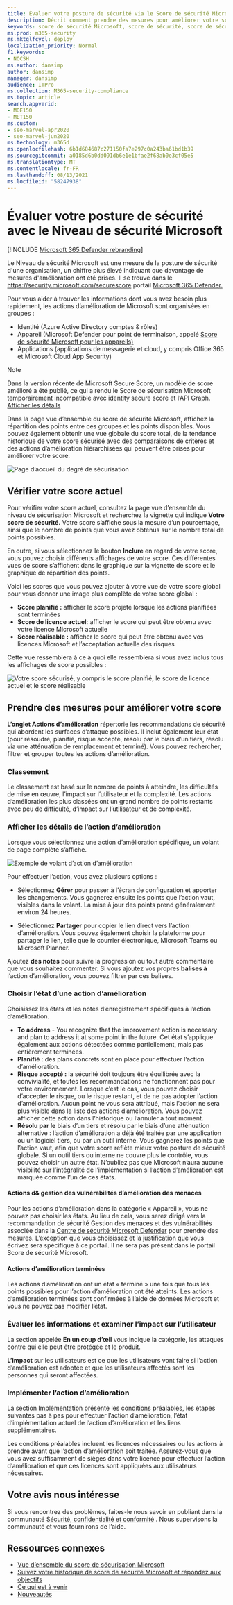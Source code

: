 ```yaml
---
title: Évaluer votre posture de sécurité via le Score de sécurité Microsoft
description: Décrit comment prendre des mesures pour améliorer votre score de sécurité Microsoft dans le portail Microsoft 365 Defender microsoft.
keywords: score de sécurité Microsoft, score de sécurité, score de sécurité Office 365, score de sécurité Microsoft, Microsoft 365 Defender portail, actions d’amélioration
ms.prod: m365-security
ms.mktglfcycl: deploy
localization_priority: Normal
f1.keywords:
- NOCSH
ms.author: dansimp
author: dansimp
manager: dansimp
audience: ITPro
ms.collection: M365-security-compliance
ms.topic: article
search.appverid:
- MOE150
- MET150
ms.custom:
- seo-marvel-apr2020
- seo-marvel-jun2020
ms.technology: m365d
ms.openlocfilehash: 6b1d684687c271150fa7e297c0a243ba61bd1b39
ms.sourcegitcommit: a0185d6b0dd091db6e1e1bfae2f68ab0e3cf05e5
ms.translationtype: MT
ms.contentlocale: fr-FR
ms.lasthandoff: 08/13/2021
ms.locfileid: "58247938"
---
```

# <a name="assess-your-security-posture-with-microsoft-secure-score"></a>Évaluer votre posture de sécurité avec le Niveau de sécurité Microsoft

[!INCLUDE [Microsoft 365 Defender rebranding](../includes/microsoft-defender.md)]

Le Niveau de sécurité Microsoft est une mesure de la posture de sécurité d'une organisation, un chiffre plus élevé indiquant que davantage de mesures d'amélioration ont été prises. Il se trouve dans le https://security.microsoft.com/securescore portail [Microsoft 365 Defender.](overview-security-center.md)

Pour vous aider à trouver les informations dont vous avez besoin plus rapidement, les actions d’amélioration de Microsoft sont organisées en groupes :

- Identité (Azure Active Directory comptes & rôles)
- Appareil (Microsoft Defender pour point de terminaison, appelé [Score de sécurité Microsoft pour les appareils)](/windows/security/threat-protection/microsoft-defender-atp/tvm-microsoft-secure-score-devices)
- Applications (applications de messagerie et cloud, y compris Office 365 et Microsoft Cloud App Security)

>[!NOTE]
>Dans la version récente de Microsoft Secure Score, un modèle de score amélioré a été publié, ce qui a rendu le Score de sécurisation Microsoft temporairement incompatible avec identity secure score et l’API Graph. [Afficher les détails](microsoft-secure-score-whats-new.md)

Dans la page vue d’ensemble du score de sécurité Microsoft, affichez la répartition des points entre ces groupes et les points disponibles. Vous pouvez également obtenir une vue globale du score total, de la tendance historique de votre score sécurisé avec des comparaisons de critères et des actions d’amélioration hiérarchisées qui peuvent être prises pour améliorer votre score.

![Page d’accueil du degré de sécurisation](../../media/secure-score/secure-score-home-page.png)

## <a name="check-your-current-score"></a>Vérifier votre score actuel

Pour vérifier votre score actuel, consultez la page vue d’ensemble du niveau de sécurisation Microsoft et recherchez la vignette qui indique **Votre score de sécurité.** Votre score s’affiche sous la mesure d’un pourcentage, ainsi que le nombre de points que vous avez obtenus sur le nombre total de points possibles.

En outre, si vous sélectionnez le bouton **Inclure** en regard de votre score, vous pouvez choisir différents affichages de votre score. Ces différentes vues de score s’affichent dans le graphique sur la vignette de score et le graphique de répartition des points.

Voici les scores que vous pouvez ajouter à votre vue de votre score global pour vous donner une image plus complète de votre score global :

- **Score planifié :** afficher le score projeté lorsque les actions planifiées sont terminées
- **Score de licence actuel**: afficher le score qui peut être obtenu avec votre licence Microsoft actuelle
- **Score réalisable :** afficher le score qui peut être obtenu avec vos licences Microsoft et l’acceptation actuelle des risques

Cette vue ressemblera à ce à quoi elle ressemblera si vous avez inclus tous les affichages de score possibles :

![Votre score sécurisé, y compris le score planifié, le score de licence actuel et le score réalisable](../../media/secure-score/secure-score-achievable.png)

## <a name="take-action-to-improve-your-score"></a>Prendre des mesures pour améliorer votre score

**L’onglet Actions d’amélioration** répertorie les recommandations de sécurité qui abordent les surfaces d’attaque possibles. Il inclut également leur état (pour résoudre, planifié, risque accepté, résolu par le biais d’un tiers, résolu via une atténuation de remplacement et terminé). Vous pouvez rechercher, filtrer et grouper toutes les actions d’amélioration.  

### <a name="ranking"></a>Classement

Le classement est basé sur le nombre de points à atteindre, les difficultés de mise en œuvre, l’impact sur l’utilisateur et la complexité. Les actions d’amélioration les plus classées ont un grand nombre de points restants avec peu de difficulté, d’impact sur l’utilisateur et de complexité.

### <a name="view-improvement-action-details"></a>Afficher les détails de l’action d’amélioration

Lorsque vous sélectionnez une action d’amélioration spécifique, un volant de page complète s’affiche.  

![Exemple de volant d’action d’amélioration](../../media/secure-score/secure-score-improvement-action-details.png)

Pour effectuer l’action, vous avez plusieurs options :

- Sélectionnez **Gérer** pour passer à l’écran de configuration et apporter les changements. Vous gagnerez ensuite les points que l’action vaut, visibles dans le volant. La mise à jour des points prend généralement environ 24 heures.

- Sélectionnez **Partager** pour copier le lien direct vers l’action d’amélioration. Vous pouvez également choisir la plateforme pour partager le lien, telle que le courrier électronique, Microsoft Teams ou Microsoft Planner.

Ajoutez **des notes** pour suivre la progression ou tout autre commentaire que vous souhaitez commenter. Si vous ajoutez vos propres **balises à** l’action d’amélioration, vous pouvez filtrer par ces balises.

### <a name="choose-an-improvement-action-status"></a>Choisir l’état d’une action d’amélioration

Choisissez les états et les notes d’enregistrement spécifiques à l’action d’amélioration.

- **To address** - You recognize that the improvement action is necessary and plan to address it at some point in the future. Cet état s’applique également aux actions détectées comme partiellement, mais pas entièrement terminées.
- **Planifié** : des plans concrets sont en place pour effectuer l’action d’amélioration.
- **Risque accepté :** la sécurité doit toujours être équilibrée avec la convivialité, et toutes les recommandations ne fonctionnent pas pour votre environnement. Lorsque c’est le cas, vous pouvez choisir d’accepter le risque, ou le risque restant, et de ne pas adopter l’action d’amélioration. Aucun point ne vous sera attribué, mais l’action ne sera plus visible dans la liste des actions d’amélioration. Vous pouvez afficher cette action dans l’historique ou l’annuler à tout moment.
- **Résolu par le**  biais d’un tiers et résolu par le biais d’une atténuation alternative : l’action d’amélioration a déjà été traitée par une application ou un logiciel tiers, ou par un outil interne. Vous gagnerez les points que l’action vaut, afin que votre score reflète mieux votre posture de sécurité globale. Si un outil tiers ou interne ne couvre plus le contrôle, vous pouvez choisir un autre état. N’oubliez pas que Microsoft n’aura aucune visibilité sur l’intégralité de l’implémentation si l’action d’amélioration est marquée comme l’un de ces états.

#### <a name="threat--vulnerability-management-improvement-actions"></a>Actions d& gestion des vulnérabilités d’amélioration des menaces

Pour les actions d’amélioration dans la catégorie « Appareil », vous ne pouvez pas choisir les états. Au lieu de cela, vous [](/windows/security/threat-protection/microsoft-defender-atp/tvm-security-recommendation) serez dirigé vers la recommandation de sécurité Gestion des menaces et des vulnérabilités associée dans la [Centre de sécurité Microsoft Defender](/windows/security/threat-protection/microsoft-defender-atp/use) pour prendre des mesures. L’exception que vous choisissez et la justification que vous écrivez sera spécifique à ce portail. Il ne sera pas présent dans le portail Score de sécurité Microsoft.

#### <a name="completed-improvement-actions"></a>Actions d’amélioration terminées

Les actions d’amélioration ont un état « terminé » une fois que tous les points possibles pour l’action d’amélioration ont été atteints. Les actions d’amélioration terminées sont confirmées à l’aide de données Microsoft et vous ne pouvez pas modifier l’état.

### <a name="assess-information-and-review-user-impact"></a>Évaluer les informations et examiner l’impact sur l’utilisateur

La section appelée **En un coup d’œil** vous indique la catégorie, les attaques contre qui elle peut être protégée et le produit.

**L’impact** sur les utilisateurs est ce que les  utilisateurs vont faire si l’action d’amélioration est adoptée et que les utilisateurs affectés sont les personnes qui seront affectées.

### <a name="implement-the-improvement-action"></a>Implémenter l’action d’amélioration

La  section Implémentation présente les conditions préalables, les étapes suivantes pas à pas pour effectuer l’action d’amélioration, l’état d’implémentation actuel de l’action d’amélioration et les liens supplémentaires.

Les conditions préalables incluent les licences nécessaires ou les actions à prendre avant que l’action d’amélioration soit traitée. Assurez-vous que vous avez suffisamment de sièges dans votre licence pour effectuer l’action d’amélioration et que ces licences sont appliquées aux utilisateurs nécessaires.  

## <a name="we-want-to-hear-from-you"></a>Votre avis nous intéresse

Si vous rencontrez des problèmes, faites-le nous savoir en publiant dans la communauté [Sécurité, confidentialité et conformité](https://techcommunity.microsoft.com/t5/Security-Privacy-Compliance/bd-p/security_privacy) . Nous supervisons la communauté et vous fournirons de l’aide.

## <a name="related-resources"></a>Ressources connexes

- [Vue d’ensemble du score de sécurisation Microsoft](microsoft-secure-score.md)
- [Suivez votre historique de score de sécurité Microsoft et répondez aux objectifs](microsoft-secure-score-history-metrics-trends.md)
- [Ce qui est à venir](microsoft-secure-score-whats-coming.md)
- [Nouveautés](microsoft-secure-score-whats-new.md)

